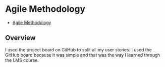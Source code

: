 # Agile Methodology
* [Agile Methodology](#agile-methodology)

## Overview

I used the project board on GitHub to split all my user stories. I used the GitHub board because it was simple and that was the way I learned through the LMS course. 